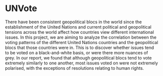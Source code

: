 # UNVote

There have been consistent geopolitical blocs in the world since the establishment of the United Nations and current political and geopolitical tensions across the world affect how countries view different international issues. In this project, we are aiming to analyze the correlation between the voting patterns of the different United Nations countries and the geopolitical blocs that those countries were in. This is to discover whether issues tend to be voted on a black-and-white basis, or were there more nuances of grey. In our report, we found that although geopolitical blocs tend to vote extremely similarly to one another, most issues voted on were not extremely polarised, with the exceptions of resolutions relating to human rights.
